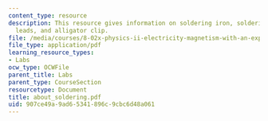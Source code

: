 ```yaml
---
content_type: resource
description: This resource gives information on soldering iron, soldering wires, clip
  leads, and alligator clip.
file: /media/courses/8-02x-physics-ii-electricity-magnetism-with-an-experimental-focus-spring-2005/907ce49a9ad65341896c9cbc6d48a061_about_soldering.pdf
file_type: application/pdf
learning_resource_types:
- Labs
ocw_type: OCWFile
parent_title: Labs
parent_type: CourseSection
resourcetype: Document
title: about_soldering.pdf
uid: 907ce49a-9ad6-5341-896c-9cbc6d48a061
---
```


